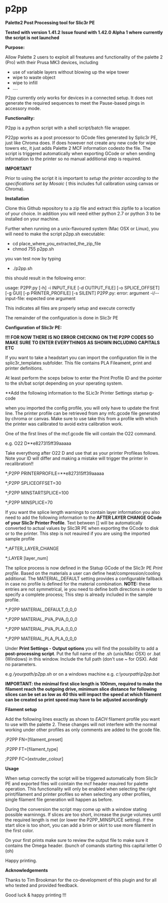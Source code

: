 # p2pp
**Palette2 Post Processing tool for Slic3r PE**


**Tested with version 1.41.2**
**Issue found with 1.42.0 Alpha 1 where currently the script is not launched**


**Purpose:**

Allow Palette 2 users to exploit all freatures and functionality of the palette 2 (Pro) with their Prusa MK3 devices, including

- use of variable layers without blowing up the wipe tower
- wipe to waste object
- wipe to infill
- ....

P2pp currently only works for devices in a connected setup.  It does not generate the required sequences to meet the Pause-based pings in accessory mode.

**Functionality:**

P2pp is a python script with a  shell script/batch file wrapper.

P22pp works as a post processor to GCode files generated by Splic3r PE, just like Chroma does.   If does however not create any new code for wipe towers etc, it just adds Palette 2 MCF information codesto the file.  The script is triggered automatically when exporting GCode or when sending information to the printer so no manual additional step is required.  

**IMPORTANT**

Prior to using the script it is important to *setup the printer according to the specifications set by Mosaic* ( this includes full calibration using canvas or Chroma).

**Installation**

Clone this Github repository to a zip file and extract this zipfile to a location of your choice.  In addition you will need either python 2.7 or python 3 to be installed on your machine.  

Further when running on a unix-flavoured system (Mac OSX or Linux), you will need to make the script p2pp.sh executable:

*   cd place_where_you_extracted_the_zip_file
*   chmod 755 p2pp.sh

you van test now by typing

*   ./p2pp.sh

this should result in the following error:

usage: P2PP.py [-h] -i INPUT_FILE [-d OUTPUT_FILE] [-o SPLICE_OFFSET] [-g GUI]
               [-p PRINTER_PROFILE] [-s SILENT]
P2PP.py: error: argument -i/--input-file: expected one argument

This indicates all files are properly setup and execute correctly

The remainder of the configuration is done in Slic3r PE

**Configuration of Slic3r PE:**

**!!! FOR NOW THERE IS NO ERROR CHECKING ON THE P2PP CODES SO MAKE SURE TO ENTER EVERYTHINGS AS SHOWN INCLUDING CAPITALS ETC**

If you want to take a headstart you can import the configuration file in the splic3r_templates subfolder.  This file contains PLA Fileament, print and printer definitions.   

At least perform the sceps below to enter the Print Profile ID and the pointer to the sh/bat script depending on your operating system.  


**Add the following information to the SLic3r Printer Settings startup g-code

when you imported the config profile, you will only have to update the first line.  The printer profile can be retrieved from any mfc.gcode file generated by chroma or canvas.  Make sure to use take this from a profile with which the printer was calibrated to avoid extra calibration work.

One of the first lines of the mcf.gcode file will contain the O22 command. 

e.g. O22 D**e827315ff39aaaaa

Take everythong after O22 D and use that as your printer Profileas follows.  Note your ID will differ and making a mistake will trigger the printer in recalibration!!

*;P2PP PRINTERPROFILE=**e827315ff39aaaaa

*;P2PP SPLICEOFFSET=30

*;P2PP MINSTARTSPLICE=100

*;P2PP MINSPLICE=70


If you want the splice length warnings to contain layer information you also need to add the following information to the **AFTER LAYER CHANGE GCode of your Slic3r Printer Profile**.  Text between [] will be automatically converted to actual values by Slic3R PE when exporting the GCode to disk or to the printer.  This step is not reauired if you are using the imported sample profile

*;AFTER_LAYER_CHANGE

*;LAYER [layer_num]

The splice process is now defined in the Statup GCode of the Slic3r  PE *Print profile*.  Based on the materials a user can define heat/compression/cooling additional.  The MATERIAL_DEFAULT setting provides a configurable fallback in case no profile is defined for the material combination.   **NOTE:**  these entries are not symmetrical, ie you need to define both directions in order to specify a complete process; This step is already included in the sample profile.


*;P2PP MATERIAL_DEFAULT_0_0_0

*;P2PP MATERIAL_PVA_PVA_0_0_0

*;P2PP MATERIAL_PVA_PLA_0_0_0

*;P2PP MATERIAL_PLA_PLA_0_0_0


Under **Print Settings - Output options** you will find the possibility to add a **post-processing script**.  Put the full name of the .sh (unix/Mac OSX) or .bat  (Windows) in this window.  Include the full path (don't use ~ for OSX).  Add no parameters.

e.g */yourpath/p2pp.sh*
or on a windows machine
e.g. *c:\yourpath\p2pp.bat*


**IMPORTANT: the minimal first slice length is 100mm, required to make the filament reach the outgoing drive, minimum slice distance for following slices  can be set as low as 40 this will impact the speed at which filament can be created so print speed may have to be adjusted accordingly**


**Filament setup**

Add the following lines exactly as shown to *EACH* filament profile you want to use with the palette 2.
These changes will not interfere with the normal working under other profiles as only comments are added to the gcode file.

;P2PP FN=[filament_preset]

;P2PP FT=[filament_type]

;P2PP FC=[extruder_colour]



**Usage**

When setup correctly the script will be triggered automatically from Slic3r PE and exported files will cointain the mcf header reauired for palette operation.   This functionality will only be enabled when selecting the right print/filament and printer profiles so when selecting any other profiles, single filament file generation will happen as before.

During the conversion the script may come up with a window stating possible warninngs.  If slices are too short, increase the purge volumes until the required length is met (or lower the P2PP_MINSPLICE setting).   If the start slice is too short, you can add a brim or skirt to use more filament in the first color.

On your first prints make sure to review the output file to make sure it contains the Omega header. (bunch of comands starting this capital letter O (oh)

Happy printing.


**Acknowledgements**

Thanks to Tim Brookman for the co-development of this plugin and for all who tested and provided feedback.


Good luck & happy printing !!!



